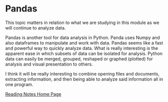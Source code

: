 # Pandas

This topic matters in relation to what we are studying in this module as we will continue to analyze data. 

Pandas is another tool for data analysis in Python. Panda uses Numpy and also dataframes to manipulate and work with data. Pandas seems like a fast and powerful way to quickly analyze data. What is really interesting is the apparent ease in which subsets of data can be isolated for analysis. Python data can easily be merged, grouped, reshaped or graphed (plotted) for analysis and visual presentation to others. 

I think it will be really interesting to combine opening files and documents, extracting information, and then being able to analyze said information all in one program. 

[Reading Notes Home Page](README.md)